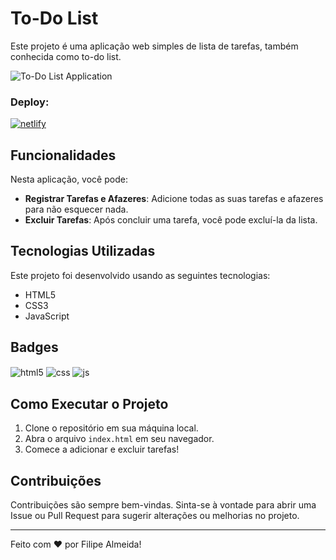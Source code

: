 # To-Do List

Este projeto é uma aplicação web simples de lista de tarefas, também conhecida como to-do list.

![To-Do List Application](https://user-images.githubusercontent.com/103292859/204194481-58b0a0e7-ce72-4344-bef4-59280293d158.jpeg)

### Deploy:
<div style="display: inline_block">
  <a href="https://todo-list-filipecalm.netlify.app/" target="_blank" rel="noopener noreferrer">
    <img align="center" alt="netlify" src="https://img.shields.io/badge/Netlify-00C7B7?style=for-the-badge&logo=netlify&logoColor=white" />
  </a>
</div>

## Funcionalidades

Nesta aplicação, você pode:

- **Registrar Tarefas e Afazeres**: Adicione todas as suas tarefas e afazeres para não esquecer nada.
- **Excluir Tarefas**: Após concluir uma tarefa, você pode excluí-la da lista.

## Tecnologias Utilizadas

Este projeto foi desenvolvido usando as seguintes tecnologias:

- HTML5
- CSS3
- JavaScript

## Badges

<div style="display: inline_block">
  <img align="center" alt="html5" src="https://img.shields.io/badge/HTML5-E34F26?style=for-the-badge&logo=html5&logoColor=white" />
  <img align="center" alt="css" src="https://img.shields.io/badge/CSS3-1572B6?style=for-the-badge&logo=css3&logoColor=white" />
  <img align="center" alt="js" src="https://img.shields.io/badge/JavaScript-F7DF1E?style=for-the-badge&logo=javascript&logoColor=black" />
  <br>
</div>

## Como Executar o Projeto

1. Clone o repositório em sua máquina local.
2. Abra o arquivo `index.html` em seu navegador.
3. Comece a adicionar e excluir tarefas!

## Contribuições

Contribuições são sempre bem-vindas. Sinta-se à vontade para abrir uma Issue ou Pull Request para sugerir alterações ou melhorias no projeto.

---

Feito com ❤️ por Filipe Almeida!
